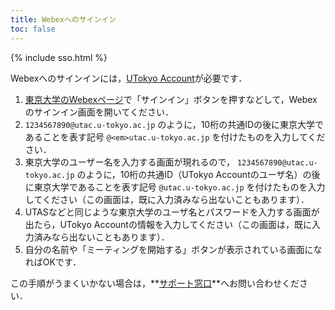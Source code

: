 ```yaml
---
title: Webexへのサインイン
toc: false
---
```


{% include sso.html %}

Webexへのサインインには，[UTokyo Account](https://www.u-tokyo.ac.jp/adm/dics/ja/account.html)が必要です．

1. [東京大学のWebexページ](https://utelecon.webex.com/)で「サインイン」ボタンを押すなどして，Webexのサインイン画面を開いてください．
1. `1234567890@utac.u-tokyo.ac.jp` のように，10桁の共通IDの後に東京大学であることを表す記号 `@<em>utac.u-tokyo.ac.jp` を付けたものを入力してください．
1. 東京大学のユーザー名を入力する画面が現れるので， `1234567890@utac.u-tokyo.ac.jp` のように，10桁の共通ID（UTokyo Accountのユーザ名）の後に東京大学であることを表す記号 `@utac.u-tokyo.ac.jp` を付けたものを入力してください（この画面は，既に入力済みなら出ないこともあります）．
1. UTASなどと同じような東京大学のユーザ名とパスワードを入力する画面が出たら，UTokyo Accountの情報を入力してください（この画面は，既に入力済みなら出ないこともあります）．
1. 自分の名前や「ミーティングを開始する」ボタンが表示されている画面になればOKです．

この手順がうまくいかない場合は，**[サポート窓口](/supports/)**へお問い合わせください．
